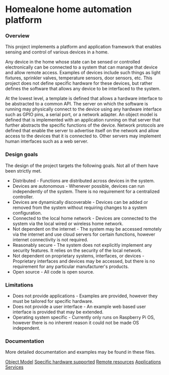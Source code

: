 # Homealone home automation platform

### Overview

This project implements a platform and application framework that enables sensing and control of various devices in a home.

Any device in the home whose state can be sensed or controlled electronically can be connected to a system that can manage that device and allow remote access. Examples of devices include such things as light fixtures, sprinkler valves, temperature sensors, door sensors, etc.  This project does not define specific hardware for these devices, but rather defines the software that allows any device to be interfaced to the system.

At the lowest level, a template is defined that allows a hardware interface to be abstracted to a common API.  The server on which the software is running may physically connect to the device using any hardware interface such as GPIO pins, a serial port, or a network adapter.  An object model is defined that is implemented with an application running on that server that further abstracts the specific functions of the device.  Network protocols are defined that enable the server to advertise itself on the network and allow access to the devices that it is connected to. Other servers may implement human interfaces such as a web server.

### Design goals

The design of the project targets the following goals.  Not all of them have been strictly met.

-  Distributed - Functions are distributed across devices in the system.
-  Devices are autonomous - Whenever possible, devices can run independently of the system.  There is no requirement for a centralized controller.
-  Devices are dynamically discoverable - Devices can be added or removed from the system without requiring changes to a system configuration.
-  Connected to the local home network - Devices are connected to the system via the local wired or wireless home network.
-  Not dependent on the internet - The system may be accessed remotely via the internet and use cloud servers for certain functions, however internet connectivity is not required.
-  Reasonably secure - The system does not explicitly implement any security features.  It relies on the security of the local network.
-  Not dependent on proprietary systems, interfaces, or devices - Proprietary interfaces and devices may be accessed, but there is no requirement for any particular manufacturer's products.
-  Open source - All code is open source.

### Limitations

-  Does not provide applications - Examples are provided, however they must be tailored for specific hardware.
-  Does not provide a user interface - An example web based user interface is provided that may be extended.
-  Operating system specific - Currently only runs on Raspberry Pi OS, however there is no inherent reason it could not be made OS independent.

### Documentation

More detailed documentation and examples may be found in these files.

[Object Model](docs/README.model.md)
[Specific hardware supported](docs/README.resources.md)
[Remote resources](docs/README.remote.md)
[Applications](docs/README.apps.md)
[Services](docs/README.services.md)
